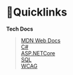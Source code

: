 # :pushpin:Quicklinks

**Tech Docs**  
>[MDN Web Docs](https://developer.mozilla.org/en-US/)  
>[C#](https://docs.microsoft.com/en-us/dotnet/csharp/)  
>[ASP.NETCore](https://docs.microsoft.com/en-us/aspnet/core/?view=aspnetcore-3.1)  
>[SQL](https://docs.microsoft.com/en-us/sql/?view=sql-server-ver15)  
>[WCAG](https://www.w3.org/WAI/standards-guidelines/wcag/)  

